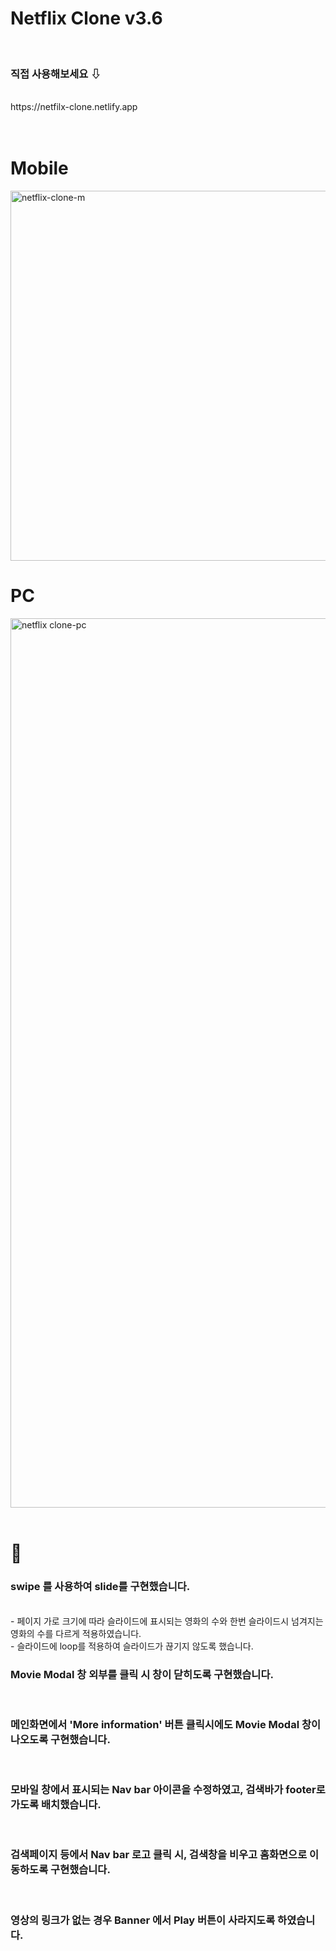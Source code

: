 # Netflix Clone v3.6

<br>

### 직접 사용해보세요 ⇩ 

<br>
https://netfilx-clone.netlify.app <br>

<br>
<br>

# Mobile
<img width="592" alt="netflix-clone-m" src="https://user-images.githubusercontent.com/53814275/158690334-7b63120b-e5be-4b95-9997-665580c7d3c9.png">

<br>

# PC
<img width="1423" alt="netflix clone-pc" src="https://user-images.githubusercontent.com/53814275/158690367-c58db5ca-def8-4801-acff-b96ecade44ee.png">




<br>
<br>

# 📢

### swipe 를 사용하여 slide를 구현했습니다.
<br>
- 페이지 가로 크기에 따라 슬라이드에 표시되는 영화의 수와 한번 슬라이드시 넘겨지는 영화의 수를 다르게 적용하였습니다. <br>
- 슬라이드에 loop를 적용하여 슬라이드가 끊기지 않도록 했습니다.
<br>

### Movie Modal 창 외부를 클릭 시 창이 닫히도록 구현했습니다.
<br>

### 메인화면에서 'More information' 버튼 클릭시에도 Movie Modal 창이 나오도록 구현했습니다.
<br>

### 모바일 창에서 표시되는 Nav bar 아이콘을 수정하였고, 검색바가 footer로 가도록 배치했습니다.
<br>

### 검색페이지 등에서 Nav bar 로고 클릭 시, 검색창을 비우고 홈화면으로 이동하도록 구현했습니다.
<br>

### 영상의 링크가 없는 경우 Banner 에서 Play 버튼이 사라지도록 하였습니다. 
